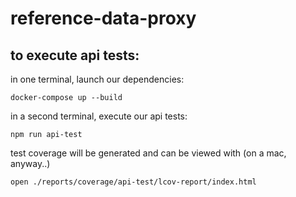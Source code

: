 # reference-data-proxy
 
## to execute api tests:

in one terminal, launch our dependencies:
```
docker-compose up --build
```
 
in a second terminal, execute our api tests:
```
npm run api-test
```
 
test coverage will be generated and can be viewed with (on a mac, anyway..)
```
open ./reports/coverage/api-test/lcov-report/index.html
``` 
